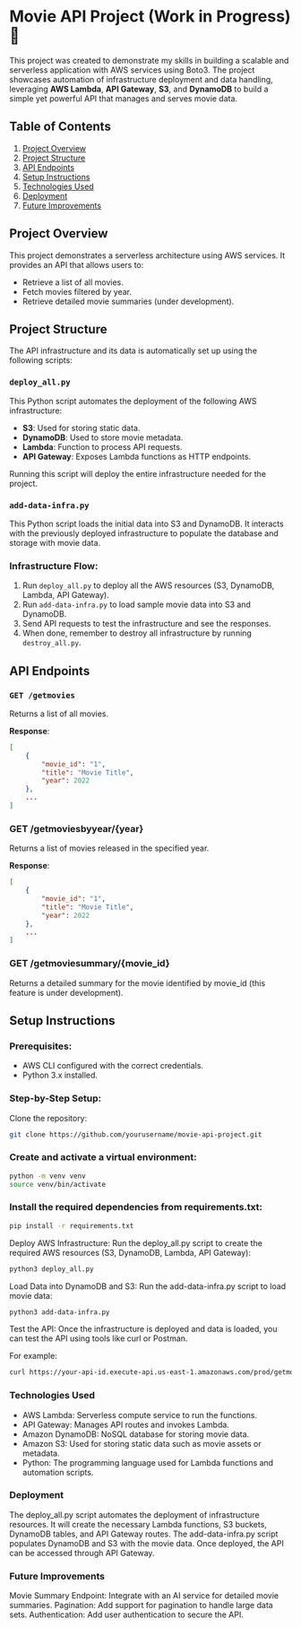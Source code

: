 # Movie API Project (Work in Progress) 🚧 

This project was created to demonstrate my skills in building a scalable and serverless application with AWS services using Boto3. 
The project showcases automation of infrastructure deployment and data handling, leveraging **AWS Lambda**, **API Gateway**, **S3**, and **DynamoDB** to build a simple yet powerful API that manages and serves movie data. 


## Table of Contents

1. [Project Overview](#project-overview)
2. [Project Structure](#project-structure)
3. [API Endpoints](#api-endpoints)
4. [Setup Instructions](#setup-instructions)
5. [Technologies Used](#technologies-used)
6. [Deployment](#deployment)
7. [Future Improvements](#future-improvements)

## Project Overview

This project demonstrates a serverless architecture using AWS services. It provides an API that allows users to:

- Retrieve a list of all movies.
- Fetch movies filtered by year.
- Retrieve detailed movie summaries (under development).


## Project Structure
The API infrastructure and its data is automatically set up using the following scripts: 

### `deploy_all.py`
This Python script automates the deployment of the following AWS infrastructure:
- **S3**: Used for storing static data.
- **DynamoDB**: Used to store movie metadata.
- **Lambda**: Function to process API requests.
- **API Gateway**: Exposes Lambda functions as HTTP endpoints.

Running this script will deploy the entire infrastructure needed for the project.

### `add-data-infra.py`
This Python script loads the initial data into S3 and DynamoDB. It interacts with the previously deployed infrastructure to populate the database and storage with movie data.

### Infrastructure Flow:
1. Run `deploy_all.py` to deploy all the AWS resources (S3, DynamoDB, Lambda, API Gateway).
2. Run `add-data-infra.py` to load sample movie data into S3 and DynamoDB.
3. Send API requests to test the infrastructure and see the responses.
4. When done, remember to destroy all infrastructure by running `destroy_all.py`.

## API Endpoints

### `GET /getmovies`
Returns a list of all movies.

**Response**:
```json
[
    {
        "movie_id": "1",
        "title": "Movie Title",
        "year": 2022
    },
    ...
]
```

### GET /getmoviesbyyear/{year}
Returns a list of movies released in the specified year.

**Response**:
```json
[
    {
        "movie_id": "1",
        "title": "Movie Title",
        "year": 2022
    },
    ...
]
```

### GET /getmoviesummary/{movie_id}
Returns a detailed summary for the movie identified by movie_id (this feature is under development).

## Setup Instructions
### Prerequisites:
- AWS CLI configured with the correct credentials.
- Python 3.x installed.

### Step-by-Step Setup:
Clone the repository:
```bash
git clone https://github.com/yourusername/movie-api-project.git
```

### Create and activate a virtual environment:
```bash
python -m venv venv
source venv/bin/activate
```

### Install the required dependencies from requirements.txt:
```bash
pip install -r requirements.txt
```

Deploy AWS Infrastructure: Run the deploy_all.py script to create the required AWS resources (S3, DynamoDB, Lambda, API Gateway):
```bash
python3 deploy_all.py
```

Load Data into DynamoDB and S3: Run the add-data-infra.py script to load movie data:
```bash
python3 add-data-infra.py
```
Test the API: Once the infrastructure is deployed and data is loaded, you can test the API using tools like curl or Postman.

For example:
```bash
curl https://your-api-id.execute-api.us-east-1.amazonaws.com/prod/getmovies
```

### Technologies Used
- AWS Lambda: Serverless compute service to run the functions.
- API Gateway: Manages API routes and invokes Lambda.
- Amazon DynamoDB: NoSQL database for storing movie data.
- Amazon S3: Used for storing static data such as movie assets or metadata.
- Python: The programming language used for Lambda functions and automation scripts.

### Deployment
The deploy_all.py script automates the deployment of infrastructure resources. It will create the necessary Lambda functions, S3 buckets, DynamoDB tables, and API Gateway routes.
The add-data-infra.py script populates DynamoDB and S3 with the movie data.
Once deployed, the API can be accessed through API Gateway.

### Future Improvements
Movie Summary Endpoint: Integrate with an AI service for detailed movie summaries.
Pagination: Add support for pagination to handle large data sets.
Authentication: Add user authentication to secure the API.
